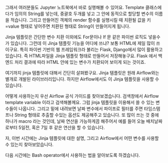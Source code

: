 그래서 여러분들도 Jupyter 노트북에서 바로 실행해볼 수 있어요.
Template 클래스에다가 임의의 String를 넣는데, 중괄호 두개를 넣고 그 안에 동적으로 할당할 변수의 이름을 적습니다.
그리고 만들어진 객체의 render 함수를 실행시킬 때 치환될 값을 키=value 형태로 넣어주면
치환된 형태로 String이 만들어지게 됩니다.
  
Jinja 템플릿은 간단한 변수 치환 이외에도 For문이나 If 문 같은 파이썬 로직도 넣을수가 있습니다.
그런데 이 Jinja 템플릿 기능을 어디에 쓰냐?
보통 HTML에 제일 많이 쓰이구요.
특히 파이썬 기반의 웹 프레임워크라 불리는 Flask, Django에서 많이 활용하고 있습니다.
즉 HTML파일을 Jinja 템플릿 형태로 만들어서 저장해놓구요.
Flask 에서 백엔드 처리 결과에 따라 HTML 안에 있는 변수가 치환되어 보이게 되는 것이죠.
 
여기까지 jinja 템플릿에 대해서 간단히 살펴봤구요.
Jinja 템플릿은 원래 Airflow와는 별개로 개발된 라이브러리입니다.
하지만 Airflow에서도 이 Jinja 템플릿을 사용할 수 있습니다.
  
어떻게 사용하는지 우선 Airflow 공식 가이드를 찾아보겠습니다.
검색창에서 Airflow template variable 이라고 검색해볼께요.
그럼 jinja 템플릿을 이용해서 쓸 수 있는 변수들이 나옵니다.
그리고 밑에 내려보면 날짜 변수에서 파이프로 필터를 주면 타임스탬프나 String 형태로 추출할 수있는 옵션도 제공해주고 있습니다.
또 많이 쓰는 것 중에 하나가 macro 라는 것인데, 날짜 연산을 가능하게끔 해주어서
예를 들어 오늘 배치날짜로부터 5일전, 혹은 7일 후 같은 연산을 할 수 있습니다.
 
자, 이번 시간에는 Jinja 템플릿에 대한 설명, 그리고 Airflow에서 어떤 변수를 사용할 수 있는지 찾아보았습니다.

다음 시간에는 Bash operator에서 사용하는 법을 알아보도록 하겠습니다.